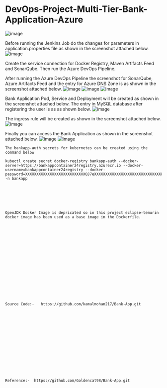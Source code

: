 # DevOps-Project-Multi-Tier-Bank-Application-Azure

![image](https://github.com/user-attachments/assets/b6fa6716-da6c-491f-8987-294d71f916d6)

Before running the Jenkins Job do the changes for parameters in application.properties file as shown in the screenshot attached below.
![image](https://github.com/user-attachments/assets/fff6151f-34b6-44d3-9c64-a14c5f26211f)

Create the service connection for Docker Registry, Maven Artifacts Feed and SonarQube. Then run the Azure DevOps Pipeline.

After running the Azure DevOps Pipeline the screenshot for SonarQube, Azure Artifacts Feed and the entry for Azure DNS Zone is as shown in the screenshot attached below.
![image](https://github.com/user-attachments/assets/cd32d0c5-4036-4be4-a113-82792a6d8ce5)
![image](https://github.com/user-attachments/assets/6878a1ba-bf98-4337-8411-bb6736302994)
![image](https://github.com/user-attachments/assets/9cdff5a8-6ad7-4b4e-b659-a6ea98f7dbf9)

Bank Application Pod, Service and Deployment will be created as shown in the screenshot attached below. The entry in MySQL database after registering the user is as as shown below.
![image](https://github.com/user-attachments/assets/1f0f8398-0187-450c-86e4-7b820d36ccc5)

The ingress rule will be created as shown in the screenshot attached below.
![image](https://github.com/user-attachments/assets/e50fefee-a264-4f3f-b80c-fa95572119e0)

Finally you can access the Bank Application as shown in the screenshot attached below.
![image](https://github.com/user-attachments/assets/2ae69847-adb5-4d61-97fd-740245389818)
![image](https://github.com/user-attachments/assets/ff1bbdfc-d9e4-4b64-bd87-86d997d72b08)

```
The bankapp-auth secrets for kubernetes can be created using the command below

kubectl create secret docker-registry bankapp-auth --docker-server=https://bankappcontainer24registry.azurecr.io --docker-username=bankappcontainer24registry --docker-password=XXXXXXXXXXXXXXXXXXXXXXXXXXXOJ7eXXXXXXXXXXXXXXXXXXXXXXXXXXXXXXXXXXXMtTc -n bankapp
```
<br><br/>
<br><br/>
```
OpenJDK Docker Image is depricated so in this project eclipse-temurin docker image has been used as a base image in the Dockerfile. 
```
<br><br/>
<br><br/>
<br><br/>
<br><br/>
<br><br/>
<br><br/>
<br><br/>
```
Source Code:-   https://github.com/kamalmohan217/Bank-App.git
```
<br><br/>
<br><br/>
<br><br/>
<br><br/>
<br><br/>
<br><br/>
```
Reference:-  https://github.com/Goldencat98/Bank-App.git
```
